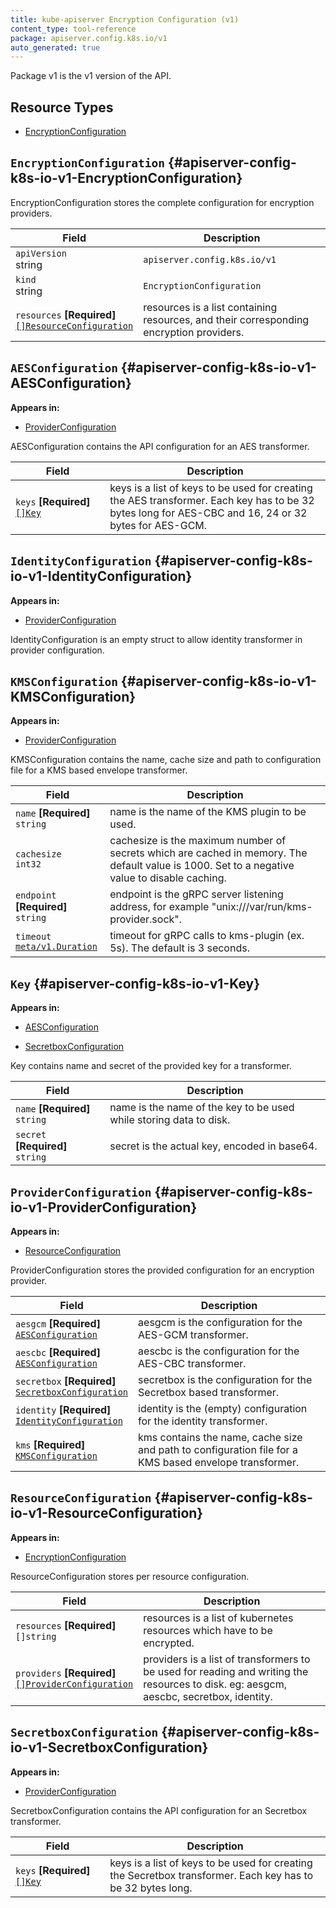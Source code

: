 ```yaml
---
title: kube-apiserver Encryption Configuration (v1)
content_type: tool-reference
package: apiserver.config.k8s.io/v1
auto_generated: true
---
```

Package v1 is the v1 version of the API.

## Resource Types 


- [EncryptionConfiguration](#apiserver-config-k8s-io-v1-EncryptionConfiguration)
  
    


## `EncryptionConfiguration`     {#apiserver-config-k8s-io-v1-EncryptionConfiguration}
    




EncryptionConfiguration stores the complete configuration for encryption providers.

<table class="table">
<thead><tr><th width="30%">Field</th><th>Description</th></tr></thead>
<tbody>
    
<tr><td><code>apiVersion</code><br/>string</td><td><code>apiserver.config.k8s.io/v1</code></td></tr>
<tr><td><code>kind</code><br/>string</td><td><code>EncryptionConfiguration</code></td></tr>
    

  
  
<tr><td><code>resources</code> <B>[Required]</B><br/>
<a href="#apiserver-config-k8s-io-v1-ResourceConfiguration"><code>[]ResourceConfiguration</code></a>
</td>
<td>
   resources is a list containing resources, and their corresponding encryption providers.</td>
</tr>
    
  
</tbody>
</table>
    


## `AESConfiguration`     {#apiserver-config-k8s-io-v1-AESConfiguration}
    



**Appears in:**

- [ProviderConfiguration](#apiserver-config-k8s-io-v1-ProviderConfiguration)


AESConfiguration contains the API configuration for an AES transformer.

<table class="table">
<thead><tr><th width="30%">Field</th><th>Description</th></tr></thead>
<tbody>
    

  
<tr><td><code>keys</code> <B>[Required]</B><br/>
<a href="#apiserver-config-k8s-io-v1-Key"><code>[]Key</code></a>
</td>
<td>
   keys is a list of keys to be used for creating the AES transformer.
Each key has to be 32 bytes long for AES-CBC and 16, 24 or 32 bytes for AES-GCM.</td>
</tr>
    
  
</tbody>
</table>
    


## `IdentityConfiguration`     {#apiserver-config-k8s-io-v1-IdentityConfiguration}
    



**Appears in:**

- [ProviderConfiguration](#apiserver-config-k8s-io-v1-ProviderConfiguration)


IdentityConfiguration is an empty struct to allow identity transformer in provider configuration.


    


## `KMSConfiguration`     {#apiserver-config-k8s-io-v1-KMSConfiguration}
    



**Appears in:**

- [ProviderConfiguration](#apiserver-config-k8s-io-v1-ProviderConfiguration)


KMSConfiguration contains the name, cache size and path to configuration file for a KMS based envelope transformer.

<table class="table">
<thead><tr><th width="30%">Field</th><th>Description</th></tr></thead>
<tbody>
    

  
<tr><td><code>name</code> <B>[Required]</B><br/>
<code>string</code>
</td>
<td>
   name is the name of the KMS plugin to be used.</td>
</tr>
    
  
<tr><td><code>cachesize</code><br/>
<code>int32</code>
</td>
<td>
   cachesize is the maximum number of secrets which are cached in memory. The default value is 1000.
Set to a negative value to disable caching.</td>
</tr>
    
  
<tr><td><code>endpoint</code> <B>[Required]</B><br/>
<code>string</code>
</td>
<td>
   endpoint is the gRPC server listening address, for example "unix:///var/run/kms-provider.sock".</td>
</tr>
    
  
<tr><td><code>timeout</code><br/>
<a href="https://godoc.org/k8s.io/apimachinery/pkg/apis/meta/v1#Duration"><code>meta/v1.Duration</code></a>
</td>
<td>
   timeout for gRPC calls to kms-plugin (ex. 5s). The default is 3 seconds.</td>
</tr>
    
  
</tbody>
</table>
    


## `Key`     {#apiserver-config-k8s-io-v1-Key}
    



**Appears in:**

- [AESConfiguration](#apiserver-config-k8s-io-v1-AESConfiguration)

- [SecretboxConfiguration](#apiserver-config-k8s-io-v1-SecretboxConfiguration)


Key contains name and secret of the provided key for a transformer.

<table class="table">
<thead><tr><th width="30%">Field</th><th>Description</th></tr></thead>
<tbody>
    

  
<tr><td><code>name</code> <B>[Required]</B><br/>
<code>string</code>
</td>
<td>
   name is the name of the key to be used while storing data to disk.</td>
</tr>
    
  
<tr><td><code>secret</code> <B>[Required]</B><br/>
<code>string</code>
</td>
<td>
   secret is the actual key, encoded in base64.</td>
</tr>
    
  
</tbody>
</table>
    


## `ProviderConfiguration`     {#apiserver-config-k8s-io-v1-ProviderConfiguration}
    



**Appears in:**

- [ResourceConfiguration](#apiserver-config-k8s-io-v1-ResourceConfiguration)


ProviderConfiguration stores the provided configuration for an encryption provider.

<table class="table">
<thead><tr><th width="30%">Field</th><th>Description</th></tr></thead>
<tbody>
    

  
<tr><td><code>aesgcm</code> <B>[Required]</B><br/>
<a href="#apiserver-config-k8s-io-v1-AESConfiguration"><code>AESConfiguration</code></a>
</td>
<td>
   aesgcm is the configuration for the AES-GCM transformer.</td>
</tr>
    
  
<tr><td><code>aescbc</code> <B>[Required]</B><br/>
<a href="#apiserver-config-k8s-io-v1-AESConfiguration"><code>AESConfiguration</code></a>
</td>
<td>
   aescbc is the configuration for the AES-CBC transformer.</td>
</tr>
    
  
<tr><td><code>secretbox</code> <B>[Required]</B><br/>
<a href="#apiserver-config-k8s-io-v1-SecretboxConfiguration"><code>SecretboxConfiguration</code></a>
</td>
<td>
   secretbox is the configuration for the Secretbox based transformer.</td>
</tr>
    
  
<tr><td><code>identity</code> <B>[Required]</B><br/>
<a href="#apiserver-config-k8s-io-v1-IdentityConfiguration"><code>IdentityConfiguration</code></a>
</td>
<td>
   identity is the (empty) configuration for the identity transformer.</td>
</tr>
    
  
<tr><td><code>kms</code> <B>[Required]</B><br/>
<a href="#apiserver-config-k8s-io-v1-KMSConfiguration"><code>KMSConfiguration</code></a>
</td>
<td>
   kms contains the name, cache size and path to configuration file for a KMS based envelope transformer.</td>
</tr>
    
  
</tbody>
</table>
    


## `ResourceConfiguration`     {#apiserver-config-k8s-io-v1-ResourceConfiguration}
    



**Appears in:**

- [EncryptionConfiguration](#apiserver-config-k8s-io-v1-EncryptionConfiguration)


ResourceConfiguration stores per resource configuration.

<table class="table">
<thead><tr><th width="30%">Field</th><th>Description</th></tr></thead>
<tbody>
    

  
<tr><td><code>resources</code> <B>[Required]</B><br/>
<code>[]string</code>
</td>
<td>
   resources is a list of kubernetes resources which have to be encrypted.</td>
</tr>
    
  
<tr><td><code>providers</code> <B>[Required]</B><br/>
<a href="#apiserver-config-k8s-io-v1-ProviderConfiguration"><code>[]ProviderConfiguration</code></a>
</td>
<td>
   providers is a list of transformers to be used for reading and writing the resources to disk.
eg: aesgcm, aescbc, secretbox, identity.</td>
</tr>
    
  
</tbody>
</table>
    


## `SecretboxConfiguration`     {#apiserver-config-k8s-io-v1-SecretboxConfiguration}
    



**Appears in:**

- [ProviderConfiguration](#apiserver-config-k8s-io-v1-ProviderConfiguration)


SecretboxConfiguration contains the API configuration for an Secretbox transformer.

<table class="table">
<thead><tr><th width="30%">Field</th><th>Description</th></tr></thead>
<tbody>
    

  
<tr><td><code>keys</code> <B>[Required]</B><br/>
<a href="#apiserver-config-k8s-io-v1-Key"><code>[]Key</code></a>
</td>
<td>
   keys is a list of keys to be used for creating the Secretbox transformer.
Each key has to be 32 bytes long.</td>
</tr>
    
  
</tbody>
</table>
    
  
